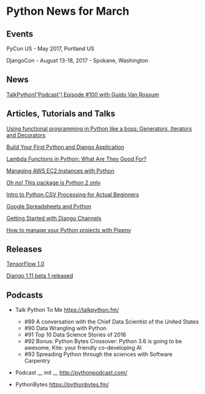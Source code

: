 # Python News for March

## Events

PyCon US - May 2017, Portland US

DjangoCon - August 13-18, 2017 - Spokane, Washington

## News

[TalkPython['Podcast'] Episode #100 with Guido Van Rossum](http://pycoders.us4.list-manage.com/track/click?u=9735795484d2e4c204da82a29&id=a2cfc537f5&e=0a06045484)

## Articles, Tutorials and Talks

[Using functional programming in Python like a boss: Generators, Iterators and Decorators](http://nbviewer.jupyter.org/github/akittas/presentations/blob/master/pythess/func_py/func_py.ipynb)

[Build Your First Python and Django Application](https://scotch.io/tutorials/build-your-first-python-and-django-application)

[Lambda Functions in Python: What Are They Good For?](http://pycoders.us4.list-manage.com/track/click?u=9735795484d2e4c204da82a29&id=f4c0bc9784&e=0a06045484)

[Managing AWS EC2 Instances with Python](https://mattmccullo.com/blog/managing-aws-ec2-instances-python/)

[Oh no! This package is Python 2 only](https://medium.com/@anthonypjshaw/oh-no-this-package-is-python-2-only-8e6316f9a02#.vvxewx2l7)

[Intro to Python CSV Processing for Actual Beginners](http://slott-softwarearchitect.blogspot.ca/2017/02/intro-to-python-csv-processing-for.html)

[Google Spreadsheets and Python](https://www.twilio.com/blog/2017/02/an-easy-way-to-read-and-write-to-a-google-spreadsheet-in-python.html)

[Getting Started with Django Channels](https://realpython.com/blog/python/getting-started-with-django-channels/)

[How to manage your Python projects with Pipenv](https://robots.thoughtbot.com/how-to-manage-your-python-projects-with-pipenv)

## Releases

[TensorFlow 1.0](https://developers.googleblog.com/2017/02/announcing-tensorflow-10.html)

[Django 1.11 beta 1 released](http://pycoders.us4.list-manage2.com/track/click?u=9735795484d2e4c204da82a29&id=45963a68d3&e=0a06045484)

## Podcasts

* Talk Python To Me
    https://talkpython.fm/
    - #89  A conversation with the Chief Data Scientist of the United States
    - #90  Data Wrangling with Python
    - #91  Top 10 Data Science Stories of 2016
    - #92  Bonus: Python Bytes Crossover: Python 3.6 is going to be awesome, Kite: your friendly co-developing AI
    - #93 Spreading Python through the sciences with Software Carpentry


* Podcast __ init __
    http://pythonpodcast.com/

* PythonBytes
    https://pythonbytes.fm/
